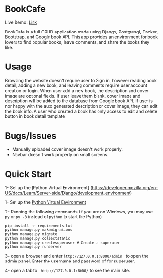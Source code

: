 # BookCafe

Live Demo: [Link](http://a1364t.pythonanywhere.com/)

BookCafe is a full CRUD application made using Django, Postgresql, Docker, Bootstrap, and Google book API. This app provides an environment for book lovers to find popular books, leave comments, and share the books they like.

# Usage
Browsing the website doesn't require user to Sign in, however reading book detail, adding a new book, and leaving comments require user account creation or login.
When user add a new book, the description and cover image are optional fields. If user leave them blank, cover image and description will be added to the database from Google book API.
If user is nor happy with the auto generated description or cover image, they can edit the book info. 
A user who created a book has only access to edit and delete button in book detail template.

# Bugs/Issues
- Manually uploaded cover image doesn't work properly.
- Navbar doesn't work properly on small screens.


# Quick Start
1- Set up the [Python Virtual Environment] (https://developer.mozilla.org/en-US/docs/Learn/Server-side/Django/development_environment)

1- Set up the [Python Virtual Environment](https://developer.mozilla.org/en-US/docs/Learn/Server-side/Django/development_environment)

2- Running the following commands (If you are on Windows, you may use ```py``` or ```py -3``` instead of ```python``` to start the Python)

```
pip install -r requirements.txt
python manage.py makemigrations
python manage.py migrate
python manage.py collectstatic
python manage.py createsuperuser # Create a superuser
python manage.py runserver
```

3- open a browser and enter ```http://127.0.0.1:8000/admin ``` to open the admin panel. Enter the username and password of for superuser.

4- open a tab to ``` http://127.0.0.1:8000/``` to see the main site.

